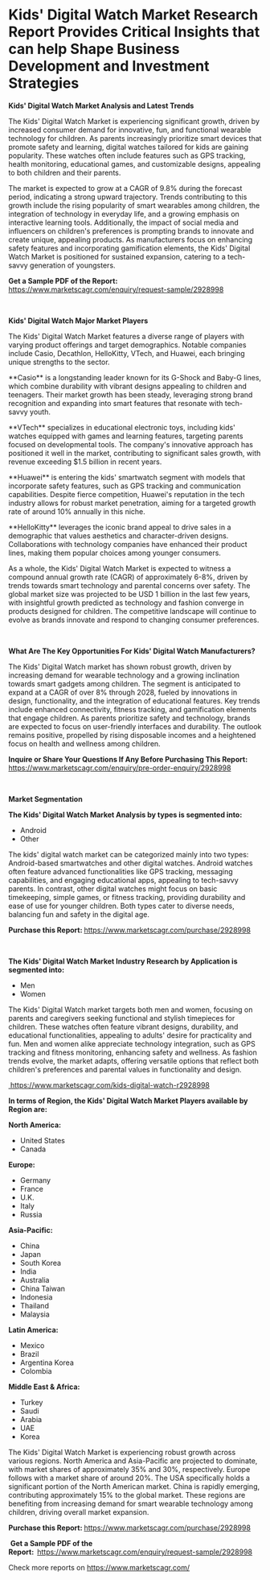 <p><h1>Kids' Digital Watch Market Research Report Provides Critical Insights that can help Shape Business Development and Investment Strategies</h1></p><p><strong>Kids' Digital Watch Market Analysis and Latest Trends</strong></p>
<p><p>The Kids' Digital Watch Market is experiencing significant growth, driven by increased consumer demand for innovative, fun, and functional wearable technology for children. As parents increasingly prioritize smart devices that promote safety and learning, digital watches tailored for kids are gaining popularity. These watches often include features such as GPS tracking, health monitoring, educational games, and customizable designs, appealing to both children and their parents.</p><p>The market is expected to grow at a CAGR of 9.8% during the forecast period, indicating a strong upward trajectory. Trends contributing to this growth include the rising popularity of smart wearables among children, the integration of technology in everyday life, and a growing emphasis on interactive learning tools. Additionally, the impact of social media and influencers on children's preferences is prompting brands to innovate and create unique, appealing products. As manufacturers focus on enhancing safety features and incorporating gamification elements, the Kids' Digital Watch Market is positioned for sustained expansion, catering to a tech-savvy generation of youngsters.</p></p>
<p><strong>Get a Sample PDF of the Report:&nbsp;</strong> <a href="https://www.marketscagr.com/enquiry/request-sample/2928998?utm_campaign=2520&utm_medium=2&utm_source=Github&utm_content=ia&utm_term=12032025&utm_id=kids-digital-watch">https://www.marketscagr.com/enquiry/request-sample/2928998</a></p>
<p>&nbsp;</p>
<p><strong>Kids' Digital Watch Major Market Players</strong></p>
<p><p>The Kids' Digital Watch Market features a diverse range of players with varying product offerings and target demographics. Notable companies include Casio, Decathlon, HelloKitty, VTech, and Huawei, each bringing unique strengths to the sector.</p><p>**Casio** is a longstanding leader known for its G-Shock and Baby-G lines, which combine durability with vibrant designs appealing to children and teenagers. Their market growth has been steady, leveraging strong brand recognition and expanding into smart features that resonate with tech-savvy youth.</p><p>**VTech** specializes in educational electronic toys, including kids' watches equipped with games and learning features, targeting parents focused on developmental tools. The company's innovative approach has positioned it well in the market, contributing to significant sales growth, with revenue exceeding $1.5 billion in recent years.</p><p>**Huawei** is entering the kids' smartwatch segment with models that incorporate safety features, such as GPS tracking and communication capabilities. Despite fierce competition, Huawei's reputation in the tech industry allows for robust market penetration, aiming for a targeted growth rate of around 10% annually in this niche.</p><p>**HelloKitty** leverages the iconic brand appeal to drive sales in a demographic that values aesthetics and character-driven designs. Collaborations with technology companies have enhanced their product lines, making them popular choices among younger consumers.</p><p>As a whole, the Kids' Digital Watch Market is expected to witness a compound annual growth rate (CAGR) of approximately 6-8%, driven by trends towards smart technology and parental concerns over safety. The global market size was projected to be USD 1 billion in the last few years, with insightful growth predicted as technology and fashion converge in products designed for children. The competitive landscape will continue to evolve as brands innovate and respond to changing consumer preferences.</p></p>
<p>&nbsp;</p>
<p><strong>What Are The Key Opportunities For Kids' Digital Watch Manufacturers?</strong></p>
<p><p>The Kids' Digital Watch market has shown robust growth, driven by increasing demand for wearable technology and a growing inclination towards smart gadgets among children. The segment is anticipated to expand at a CAGR of over 8% through 2028, fueled by innovations in design, functionality, and the integration of educational features. Key trends include enhanced connectivity, fitness tracking, and gamification elements that engage children. As parents prioritize safety and technology, brands are expected to focus on user-friendly interfaces and durability. The outlook remains positive, propelled by rising disposable incomes and a heightened focus on health and wellness among children.</p></p>
<p><strong>Inquire or Share Your Questions If Any Before Purchasing This Report:</strong> <a href="https://www.marketscagr.com/enquiry/pre-order-enquiry/2928998?utm_campaign=2520&utm_medium=2&utm_source=Github&utm_content=ia&utm_term=12032025&utm_id=kids-digital-watch">https://www.marketscagr.com/enquiry/pre-order-enquiry/2928998</a></p>
<p>&nbsp;</p>
<p><strong>Market Segmentation</strong></p>
<p><strong>The Kids' Digital Watch Market Analysis by types is segmented into:</strong></p>
<p><ul><li>Android</li><li>Other</li></ul></p>
<p><p>The kids' digital watch market can be categorized mainly into two types: Android-based smartwatches and other digital watches. Android watches often feature advanced functionalities like GPS tracking, messaging capabilities, and engaging educational apps, appealing to tech-savvy parents. In contrast, other digital watches might focus on basic timekeeping, simple games, or fitness tracking, providing durability and ease of use for younger children. Both types cater to diverse needs, balancing fun and safety in the digital age.</p></p>
<p><strong>Purchase this Report:&nbsp;</strong><a href="https://www.marketscagr.com/purchase/2928998?utm_campaign=2520&utm_medium=2&utm_source=Github&utm_content=ia&utm_term=12032025&utm_id=kids-digital-watch">https://www.marketscagr.com/purchase/2928998</a></p>
<p>&nbsp;</p>
<p><strong>The Kids' Digital Watch Market Industry Research by Application is segmented into:</strong></p>
<p><ul><li>Men</li><li>Women</li></ul></p>
<p><p>The Kids' Digital Watch market targets both men and women, focusing on parents and caregivers seeking functional and stylish timepieces for children. These watches often feature vibrant designs, durability, and educational functionalities, appealing to adults' desire for practicality and fun. Men and women alike appreciate technology integration, such as GPS tracking and fitness monitoring, enhancing safety and wellness. As fashion trends evolve, the market adapts, offering versatile options that reflect both children's preferences and parental values in functionality and design.</p></p>
<p><a href="https://www.marketscagr.com/kids-digital-watch-r2928998?utm_campaign=2520&utm_medium=2&utm_source=Github&utm_content=ia&utm_term=12032025&utm_id=kids-digital-watch">&nbsp;https://www.marketscagr.com/kids-digital-watch-r2928998</a></p>
<p><strong>In terms of Region, the Kids' Digital Watch Market Players available by Region are:</strong></p>
<p>
    <p> <strong> North America: </strong>
        <ul>
            <li>United States</li>
            <li>Canada</li>
        </ul>
        </p> 
    <p> <strong> Europe: </strong>
        <ul>
            <li>Germany</li>
            <li>France</li>
            <li>U.K.</li>
            <li>Italy</li>
            <li>Russia</li>
        </ul>
        </p> 
    <p> <strong> Asia-Pacific: </strong>
        <ul>
            <li>China</li>
            <li>Japan</li>
            <li>South Korea</li>
            <li>India</li>
            <li>Australia</li>
            <li>China Taiwan</li>
            <li>Indonesia</li>
            <li>Thailand</li>
            <li>Malaysia</li>
        </ul>
        </p> 
    <p> <strong> Latin America: </strong>
        <ul>
            <li>Mexico</li>
            <li>Brazil</li>
            <li>Argentina Korea</li>
            <li>Colombia</li>
        </ul>
        </p> 
    <p> <strong> Middle East & Africa: </strong>
        <ul>
            <li>Turkey</li>
            <li>Saudi</li>
            <li>Arabia</li>
            <li>UAE</li>
            <li>Korea</li>
        </ul>
    </p>
    </p>
<p><p>The Kids' Digital Watch Market is experiencing robust growth across various regions. North America and Asia-Pacific are projected to dominate, with market shares of approximately 35% and 30%, respectively. Europe follows with a market share of around 20%. The USA specifically holds a significant portion of the North American market. China is rapidly emerging, contributing approximately 15% to the global market. These regions are benefiting from increasing demand for smart wearable technology among children, driving overall market expansion.</p></p>
<p><strong>Purchase this Report: </strong><a href="https://www.marketscagr.com/purchase/2928998?utm_campaign=2520&utm_medium=2&utm_source=Github&utm_content=ia&utm_term=12032025&utm_id=kids-digital-watch">https://www.marketscagr.com/purchase/2928998</a></p>
<p>&nbsp;<strong>Get a Sample PDF of the Report:&nbsp;&nbsp;</strong><a href="https://www.marketscagr.com/enquiry/request-sample/2928998?utm_campaign=2520&utm_medium=2&utm_source=Github&utm_content=ia&utm_term=12032025&utm_id=kids-digital-watch">https://www.marketscagr.com/enquiry/request-sample/2928998</a></p>
<p><strong></strong></p>
<p>Check more reports on <a href="https://www.marketscagr.com/?utm_campaign=2520&utm_medium=2&utm_source=Github&utm_content=ia&utm_term=12032025&utm_id=kids-digital-watch">https://www.marketscagr.com/</a></p>